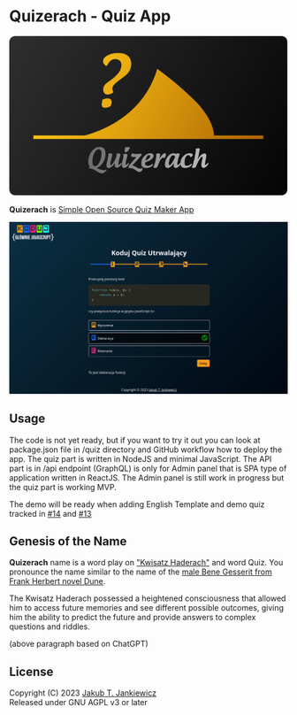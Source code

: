 # Quizerach - Quiz App

<p align="center">
  <img src="https://raw.githubusercontent.com/jcubic/quizerach/master/assets/logo.svg" alt="Quizerach Project Logo"/>
</p>

**Quizerach** is [Simple Open Source Quiz Maker App](https://github.com/jcubic/quizerach)

![Quiz Screenshot](https://raw.githubusercontent.com/jcubic/quizerach/master/assets/screenshot.png)

## Usage
The code is not yet ready, but if you want to try it out you can look at package.json file in /quiz directory
and GitHub workflow how to deploy the app. The quiz part is written in NodeJS and minimal JavaScript. The API
part is in /api endpoint (GraphQL) is only for Admin panel that is SPA type of application written in ReactJS.
The Admin panel is still work in progress but the quiz part is working MVP.

The demo will be ready when adding English Template and demo quiz tracked in [#14](https://github.com/jcubic/quizerach/issues/14) and
[#13](https://github.com/jcubic/quizerach/issues/13)

## Genesis of the Name
**Quizerach** name is a word play on ["Kwisatz Haderach"](https://dune.fandom.com/wiki/Kwisatz_Haderach)
and word Quiz. You pronounce the name similar to the name of the
[male Bene Gesserit from Frank Herbert novel Dune](https://en.wikipedia.org/wiki/Kwisatz_Haderach).

The Kwisatz Haderach possessed a heightened consciousness that allowed him to access future memories and
see different possible outcomes, giving him the ability to predict the future and provide answers to complex questions and riddles.

(above paragraph based on ChatGPT)

## License
Copyright (C) 2023 [Jakub T. Jankiewicz](https://jakub.jankiewicz.org)<br/>
Released under GNU AGPL v3 or later
